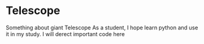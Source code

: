 # Telescope
Something about giant Telescope
As a student, I hope learn python and use it in my study.
I will derect important code here
